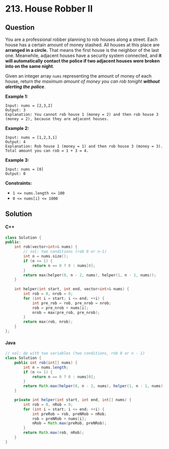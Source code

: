 # 213. House Robber II

## Question

You are a professional robber planning to rob houses along a street. Each house has a certain amount of money stashed. All houses at this place are **arranged in a circle.** That means the first house is the neighbor of the last one. Meanwhile, adjacent houses have a security system connected, and **it will automatically contact the police if two adjacent houses were broken into on the same night**.

Given an integer array `nums` representing the amount of money of each house, return _the maximum amount of money you can rob tonight **without alerting the police**_.

**Example 1:**

```
Input: nums = [2,3,2]
Output: 3
Explanation: You cannot rob house 1 (money = 2) and then rob house 3 (money = 2), because they are adjacent houses.
```

**Example 2:**

```
Input: nums = [1,2,3,1]
Output: 4
Explanation: Rob house 1 (money = 1) and then rob house 3 (money = 3).
Total amount you can rob = 1 + 3 = 4.
```

**Example 3:**

```
Input: nums = [0]
Output: 0
```

**Constraints:**

* `1 <= nums.length <= 100`
* `0 <= nums[i] <= 1000`

## Solution

#### C++

```cpp
class Solution {
public:
    int rob(vector<int>& nums) {
        // sol: two conditions (rob 0 or n-1)
        int n = nums.size();
        if (n <= 1) {
            return n == 0 ? 0 : nums[0];
        }
        return max(helper(0, n - 2, nums), helper(1, n - 1, nums));
    }
    
    int helper(int start, int end, vector<int>& nums) {
        int rob = 0, nrob = 0;
        for (int i = start; i <= end; ++i) {
            int pre_rob = rob, pre_nrob = nrob;
            rob = pre_nrob + nums[i];
            nrob = max(pre_rob, pre_nrob);
        }
        return max(rob, nrob);
    }
};
```

#### Java

```java
// sol: dp with two variables (two conditions, rob 0 or n - 1)
class Solution {
    public int rob(int[] nums) {
        int n = nums.length;
        if (n <= 1) {
            return n == 0 ? 0 : nums[0];
        }
        return Math.max(helper(0, n - 2, nums), helper(1, n - 1, nums));
    }

    private int helper(int start, int end, int[] nums) {
        int rob = 0, nRob = 0;
        for (int i = start; i <= end; ++i) {
            int preRob = rob, preNRob = nRob;
            rob = preNRob + nums[i];
            nRob = Math.max(preRob, preNRob);
        }
        return Math.max(rob, nRob);
    }
}
```

